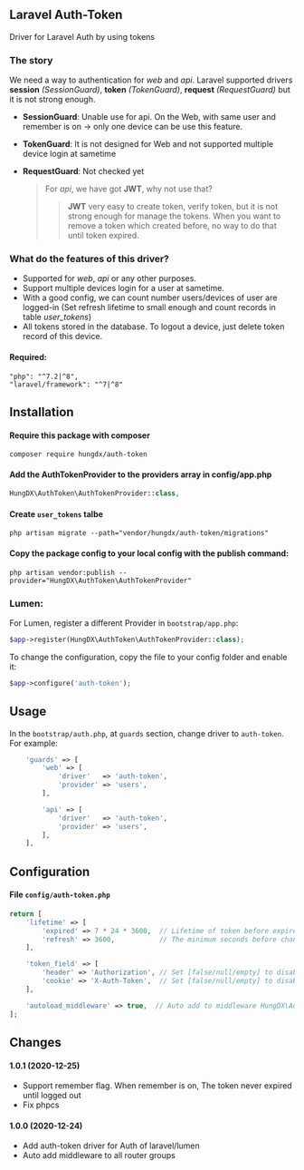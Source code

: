 ## Laravel Auth-Token
Driver for Laravel Auth by using tokens

### The story
We need a way to authentication for *web* and *api*. Laravel supported drivers **session** *(SessionGuard)*, **token** *(TokenGuard)*, **request** *(RequestGuard)* but it is not strong enough.
 - **SessionGuard**: Unable use for api. On the Web, with same user and remember is on -> only one device can be use this feature.
 - **TokenGuard**: It is not designed for Web and not supported multiple device login at sametime 
 - **RequestGuard**: Not checked yet

   > For *api*, we have got **JWT**, why not use that?
   >> **JWT** very easy to create token, verify token, but it is not strong enough for manage the tokens. When you want to remove a token which created before, no way to do that until token expired.      


### What do the features of this driver?
 - Supported for *web*, *api* or any other purposes.
 - Support multiple devices login for a user at sametime.
 - With a good config, we can count number users/devices of user are logged-in (Set refresh lifetime to small enough and count records in table *user_tokens*)
 - All tokens stored in the database. To logout a device, just delete token record of this device. 

#### Required:
    "php": "^7.2|^8",
    "laravel/framework": "^7|^8"

## Installation

#### Require this package with composer

```shell
composer require hungdx/auth-token
```

#### Add the AuthTokenProvider to the providers array in config/app.php

```php
HungDX\AuthToken\AuthTokenProvider::class,
```

#### Create `user_tokens` talbe
```shell
php artisan migrate --path="vendor/hungdx/auth-token/migrations"
```

#### Copy the package config to your local config with the publish command:

```shell
php artisan vendor:publish --provider="HungDX\AuthToken\AuthTokenProvider"
```

### Lumen:

For Lumen, register a different Provider in `bootstrap/app.php`:

```php
$app->register(HungDX\AuthToken\AuthTokenProvider::class);
```

To change the configuration, copy the file to your config folder and enable it:

```php
$app->configure('auth-token');
```

## Usage

In the `bootstrap/auth.php`, at `guards` section,  change driver to `auth-token`. For example:

```php
    'guards' => [
        'web' => [
            'driver'   => 'auth-token',
            'provider' => 'users',
        ],

        'api' => [
            'driver'   => 'auth-token',
            'provider' => 'users',
        ],
    ],
```

## Configuration
#### File `config/auth-token.php`
```php
return [
    'lifetime' => [
        'expired' => 7 * 24 * 3600,  // Lifetime of token before expired. Default 7 days
        'refresh' => 3600,           // The minimum seconds before change the token. Default 1 hour
    ],

    'token_field' => [
        'header' => 'Authorization', // Set [false/null/empty] to disable send token to response header  
        'cookie' => 'X-Auth-Token',  // Set [false/null/empty] to disable send token to response cookie
    ],

    'autoload_middleware' => true,  // Auto add to middleware HungDX\AuthToken\AuthTokenMiddleware to every request
];
```
## Changes
#### 1.0.1 (2020-12-25)
 * Support remember flag. When remember is on, The token never expired until logged out
 * Fix phpcs

#### 1.0.0 (2020-12-24)
 * Add auth-token driver for Auth of laravel/lumen
 * Auto add middleware to all router groups
